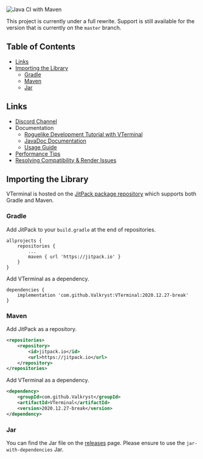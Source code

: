 ![Java CI with Maven](https://github.com/Valkryst/VTerminal/workflows/Java%20CI%20with%20Maven/badge.svg)

This project is currently under a full rewrite. Support is still available for
the version that is currently on the `master` branch.

## Table of Contents

* [Links](https://github.com/Valkryst/VTerminal#links)
* [Importing the Library](https://github.com/Valkryst/VTerminal#importing-the-library)
	* [Gradle](https://github.com/Valkryst/VTerminal#gradle)
	* [Maven](https://github.com/Valkryst/VTerminal#maven)
	* [Jar](https://github.com/Valkryst/VTerminal#jar)


## Links

* [Discord Channel](https://discord.gg/TwgPHSW)
* Documentation
    * [Roguelike Development Tutorial with VTerminal](https://github.com/Valkryst/VTerminal_Tutorial/wiki)
    * [JavaDoc Documentation](https://jitpack.io/com/github/Valkryst/VTerminal/latest/javadoc/)
    * [Usage Guide](https://github.com/Valkryst/VTerminal/wiki)
* [Performance Tips](https://valkryst.com/posts/13)
* [Resolving Compatibility & Render Issues](https://valkryst.com/posts/10)


## Importing the Library

VTerminal is hosted on the [JitPack package repository](https://jitpack.io/#Valkryst/VTerminal)
which supports both Gradle and Maven.

### Gradle

Add JitPack to your `build.gradle` at the end of repositories.

```
allprojects {
	repositories {
		...
		maven { url 'https://jitpack.io' }
	}
}
```

Add VTerminal as a dependency.

```
dependencies {
	implementation 'com.github.Valkryst:VTerminal:2020.12.27-break'
}
```

### Maven

Add JitPack as a repository.

``` xml
<repositories>
    <repository>
        <id>jitpack.io</id>
        <url>https://jitpack.io</url>
    </repository>
</repositories>
```
Add VTerminal as a dependency.

```xml
<dependency>
    <groupId>com.github.Valkryst</groupId>
    <artifactId>VTerminal</artifactId>
    <version>2020.12.27-break</version>
</dependency>
```

### Jar

You can find the Jar file on the  [releases](https://github.com/Valkryst/VTerminal/releases)
page. Please ensure to use the `jar-with-dependencies` Jar.